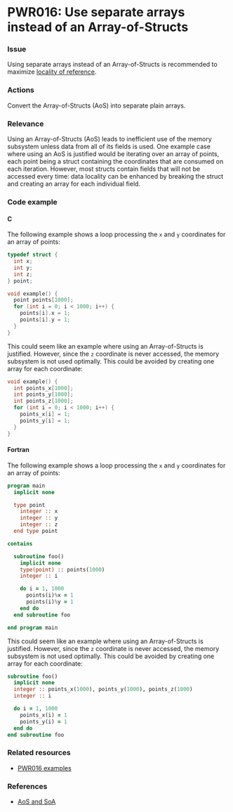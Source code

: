 # PWR016: Use separate arrays instead of an Array-of-Structs

### Issue

Using separate arrays instead of an Array-of-Structs is recommended to maximize
[locality of reference](../../Glossary/Locality-of-reference.md).

### Actions

Convert the Array-of-Structs (AoS) into separate plain arrays.

### Relevance

Using an Array-of-Structs (AoS) leads to inefficient use of the memory subsystem
unless data from all of its fields is used. One example case where using an AoS
is justified would be iterating over an array of points, each point being a
struct containing the coordinates that are consumed on each iteration. However,
most structs contain fields that will not be accessed every time: data locality
can be enhanced by breaking the struct and creating an array for each individual
field.

### Code example

#### C

The following example shows a loop processing the `x` and `y` coordinates for an
array of points:

```c
typedef struct {
  int x;
  int y;
  int z;
} point;

void example() {
  point points[1000];
  for (int i = 0; i < 1000; i++) {
    points[i].x = 1;
    points[i].y = 1;
  }
}
```

This could seem like an example where using an Array-of-Structs is justified.
However, since the `z` coordinate is never accessed, the memory subsystem is
not used optimally. This could be avoided by creating one array for each
coordinate:

```c
void example() {
  int points_x[1000];
  int points_y[1000];
  int points_z[1000];
  for (int i = 0; i < 1000; i++) {
    points_x[i] = 1;
    points_y[i] = 1;
  }
}
```

#### Fortran

The following example shows a loop processing the `x` and `y` coordinates for
an array of points:

```f90
program main
  implicit none

  type point
    integer :: x
    integer :: y
    integer :: z
  end type point

contains

  subroutine foo()
    implicit none
    type(point) :: points(1000)
    integer :: i

    do i = 1, 1000
      points(i)%x = 1
      points(i)%y = 1
    end do
  end subroutine foo

end program main
```

This could seem like an example where using an Array-of-Structs is justified.
However, since the `z` coordinate is never accessed, the memory subsystem is
not used optimally. This could be avoided by creating one array for each
coordinate:

```f90
subroutine foo()
  implicit none
  integer :: points_x(1000), points_y(1000), points_z(1000)
  integer :: i

  do i = 1, 1000
    points_x(i) = 1
    points_y(i) = 1
  end do
end subroutine foo
```

### Related resources

* [PWR016 examples](https://github.com/codee-com/open-catalog/tree/main/Checks/PWR016/)

### References

* [AoS and SoA](https://en.wikipedia.org/wiki/AoS_and_SoA)
